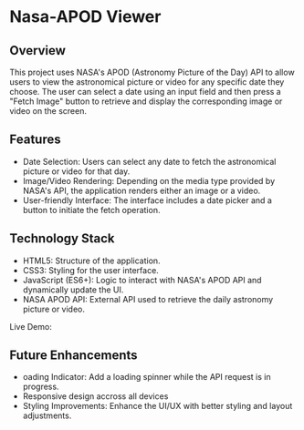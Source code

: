 # Nasa-APOD Viewer

## Overview
This project uses NASA's APOD (Astronomy Picture of the Day) API to allow users to view the astronomical picture or video for any specific date they choose. The user can select a date using an input field and then press a "Fetch Image" button to retrieve and display the corresponding image or video on the screen.

## Features
  - Date Selection: Users can select any date to fetch the astronomical picture or video for that day.
  - Image/Video Rendering: Depending on the media type provided by NASA's API, the application renders either an image or a video.
  - User-friendly Interface: The interface includes a date picker and a button to initiate the fetch operation.

## Technology Stack
  - HTML5: Structure of the application.
  - CSS3: Styling for the user interface.
  - JavaScript (ES6+): Logic to interact with NASA's APOD API and dynamically update the UI.
  - NASA APOD API: External API used to retrieve the daily astronomy picture or video.

Live Demo: 


## Future Enhancements
  - oading Indicator: Add a loading spinner while the API request is in progress.
  - Responsive design accross all devices
  - Styling Improvements: Enhance the UI/UX with better styling and layout adjustments.

